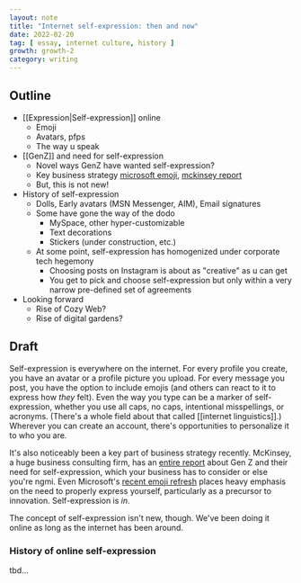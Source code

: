 ```yaml
---
layout: note
title: "Internet self-expression: then and now"
date: 2022-02-20
tag: [ essay, internet culture, history ]
growth: growth-2
category: writing
---
```


## Outline 

- [[Expression|Self-expression]] online
    - Emoji
    - Avatars, pfps
    - The way u speak
- [[GenZ]] and need for self-expression
    - Novel ways GenZ have wanted self-expression?
    - Key business strategy [microsoft emoji](https://medium.com/microsoft-design/emotionality-at-work-398182387adc), [mckinsey report](https://www.mckinsey.com/industries/consumer-packaged-goods/our-insights/true-gen-generation-z-and-its-implications-for-companies)
    - But, this is not new!
- History of self-expression
    - Dolls, Early avatars (MSN Messenger, AIM), Email signatures
    - Some have gone the way of the dodo
        - MySpace, other hyper-customizable
        - Text decorations
        - Stickers (under construction, etc.)
    - At some point, self-expression has homogenized under corporate tech hegemony
        - Choosing posts on Instagram is about as "creative" as u can get
        - You get to pick and choose self-expression but only within a very narrow pre-defined set of agreements
- Looking forward
    - Rise of Cozy Web?
    - Rise of digital gardens?

## Draft

Self-expression is everywhere on the internet. For every profile you create, you have an avatar or a profile picture you upload. For every message you post, you have the option to include emojis (and others can react to it to express how *they* felt). Even the way you type can be a marker of self-expression, whether you use all caps, no caps, intentional misspellings, or acronyms. (There's a whole field about that called [[internet linguistics]].) Wherever you can create an account, there's opportunities to personalize it to who you are.

It's also noticeably been a key part of business strategy recently. McKinsey, a huge business consulting firm, has an [entire report](https://www.mckinsey.com/industries/consumer-packaged-goods/our-insights/true-gen-generation-z-and-its-implications-for-companies) about Gen Z and their need for self-expression, which your business has to consider or else you're ngmi. Even Microsoft's [recent emoji refresh](https://medium.com/microsoft-design/emotionality-at-work-398182387adc) places heavy emphasis on the need to properly express yourself, particularly as a precursor to innovation. Self-expression is *in*. 

The concept of self-expression isn't new, though. We've been doing it online as long as the internet has been around. 

### History of online self-expression

tbd...